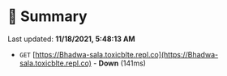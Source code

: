 # 📖 Summary
Last updated: **11/18/2021, 5:48:13 AM**

- `GET` [https://Bhadwa-sala.toxicblte.repl.co](https://Bhadwa-sala.toxicblte.repl.co) - **Down** (141ms)
